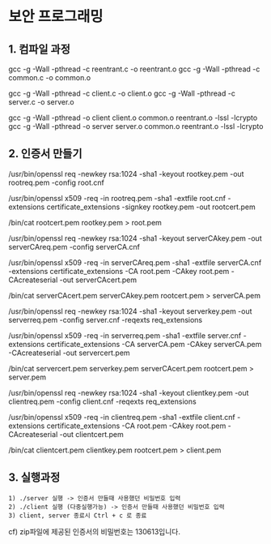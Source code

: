 # 보안 프로그래밍
## 1. 컴파일 과정
gcc -g -Wall -pthread -c reentrant.c -o reentrant.o 
gcc -g -Wall -pthread -c common.c -o common.o

gcc -g -Wall -pthread -c client.c -o client.o 
gcc -g -Wall -pthread -c server.c -o server.o

gcc -g -Wall -pthread -o client client.o common.o reentrant.o -lssl -lcrypto
gcc -g -Wall -pthread -o server server.o common.o reentrant.o -lssl -lcrypto

## 2. 인증서 만들기
/usr/bin/openssl req -newkey rsa:1024 -sha1 -keyout rootkey.pem -out rootreq.pem -config root.cnf

/usr/bin/openssl x509 -req -in rootreq.pem -sha1 -extfile root.cnf -extensions certificate_extensions -signkey rootkey.pem -out rootcert.pem

/bin/cat rootcert.pem rootkey.pem > root.pem

/usr/bin/openssl req -newkey rsa:1024 -sha1 -keyout serverCAkey.pem -out serverCAreq.pem -config serverCA.cnf

/usr/bin/openssl x509 -req -in serverCAreq.pem -sha1 -extfile serverCA.cnf -extensions certificate_extensions -CA root.pem -CAkey root.pem -CAcreateserial -out serverCAcert.pem

/bin/cat serverCAcert.pem serverCAkey.pem rootcert.pem > serverCA.pem

/usr/bin/openssl req -newkey rsa:1024 -sha1 -keyout serverkey.pem -out serverreq.pem -config server.cnf -reqexts req_extensions

/usr/bin/openssl x509 -req -in serverreq.pem -sha1 -extfile server.cnf -extensions certificate_extensions -CA serverCA.pem -CAkey serverCA.pem -CAcreateserial -out servercert.pem

/bin/cat servercert.pem serverkey.pem serverCAcert.pem rootcert.pem > server.pem

/usr/bin/openssl req -newkey rsa:1024 -sha1 -keyout clientkey.pem -out clientreq.pem -config client.cnf -reqexts req_extensions

/usr/bin/openssl x509 -req -in clientreq.pem -sha1 -extfile client.cnf -extensions certificate_extensions -CA root.pem -CAkey root.pem -CAcreateserial -out clientcert.pem

/bin/cat clientcert.pem clientkey.pem rootcert.pem > client.pem


## 3. 실행과정
	1) ./server 실행 -> 인증서 만들때 사용했던 비밀번호 입력
	2) ./client 실행 (다중실행가능) -> 인증서 만들때 사용했던 비밀번호 입력
	3) client, server 종료시 Ctrl + c 로 종료

cf) zip파일에 제공된 인증서의 비밀번호는 130613입니다.
